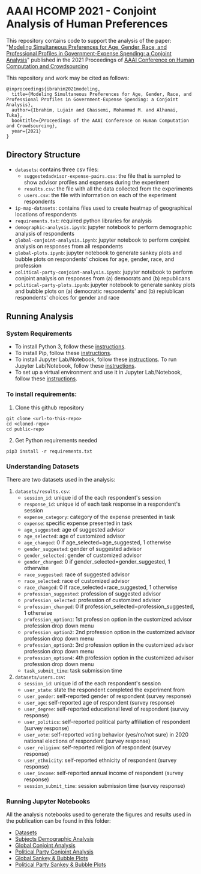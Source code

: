 # AAAI HCOMP 2021 - Conjoint Analysis of Human Preferences
This repository contains code to support the analysis of the paper: "[Modeling Simultaneous Preferences for Age, Gender, Race, and Professional Profiles in Government-Expense Spending: a Conjoint Analysis]()" published in the 2021 Proceedings of [AAAI Conference on Human Computation and Crowdsourcing](https://www.humancomputation.com/)

This repository and work may be cited as follows:
```
@inproceedings{ibrahim2021modeling,
  title={Modeling Simultaneous Preferences for Age, Gender, Race, and Professional Profiles in Government-Expense Spending: a Conjoint Analysis},
  author={Ibrahim, Lujain and Ghassemi, Mohammad M. and Alhanai, Tuka},
  booktitle={Proceedings of the AAAI Conference on Human Computation and Crowdsourcing},
  year={2021}
}

```

## Directory Structure
* `datasets`: contains three csv files:
  * `suggestedadvisor-expense-pairs.csv`: the file that is sampled to show advisor profiles and expenses during the experiment
  * `results.csv`: the file with all the data collected from the experiments
  * `users.csv`: the file with information on each of the experiment respondents
* `ip-map-datasets`: contains files used to create heatmap of geographical locations of respondents
* `requirements.txt`: required python libraries for analysis
* `demographic-analysis.ipynb`: jupyter notebook to perform demographic analysis of respondents
* `global-conjoint-analysis.ipynb`: jupyter notebook to perform conjoint analysis on responses from all respondents
* `global-plots.ipynb`: jupyter notebook to generate sankey plots and bubble plots on respondents' choices for age, gender, race, and profession
* `political-party-conjoint-analysis.ipynb`: jupyter notebook to perform conjoint analysis on responses from (a) democrats and (b) republicans
* `political-party-plots.ipynb`: jupyter notebook to generate sankey plots and bubble plots on (a) democratic respondents' and (b) repiublican respondents' choices for gender and race

## Running Analysis
### System Requirements

* To install Python 3, follow these [instructions](https://realpython.com/installing-python/). 
* To install Pip, follow these [instructions](https://pip.pypa.io/en/stable/installing/).
* To install Jupyter Lab/Notebook, follow these [instructions](https://jupyterlab.readthedocs.io/en/stable/getting_started/installation.html). To run Jupyter Lab/Notebook, follow these [instructions](https://jupyter.readthedocs.io/en/latest/running.html). 
* To set up a virtual environment and use it in Jupyter Lab/Notebook, follow these [instructions](https://janakiev.com/blog/jupyter-virtual-envs/).


### To install requirements:

1. Clone this github repository 
```
git clone <url-to-this-repo>
cd <cloned-repo>
cd public-repo
```
2. Get Python requirements needed
```
pip3 install -r requirements.txt
```
### Understanding Datasets
There are two datasets used in the analysis: 
1. `datasets/results.csv`:
    * `session_id`: unique id of the each respondent's session
    * `response_id`: unique id of each task response in a respondent's session
    * `expense_category`: category of the expense presented in task
    * `expense`: specific expense presented in task
    * `age_suggested`: age of suggested advisor
    * `age_selected`: age of customized advisor
    * `age_changed`: 0 if age_selected=age_suggested, 1 otherwise
    * `gender_suggested`: gender of suggested advisor
    * `gender_selected`: gender of customized advisor
    * `gender_changed`: 0 if gender_selected=gender_suggested, 1 otherwise 
    * `race_suggested`: race of suggested advisor
    * `race_selected`: race of customized advisor
    * `race_changed`: 0 if race_selected=race_suggested, 1 otherwise
    * `profession_suggested`: profession of suggested advisor
    * `profession_selected`: profession of customized advisor
    * `profession_changed`: 0 if profession_selected=profession_suggested, 1 otherwise
    * `profession_option1`: 1st profession option in the customized advisor profession drop down menu 
    * `profession_option2`: 2nd profession option in the customized advisor profession drop down menu 
    * `profession_option3`: 3rd profession option in the customized advisor profession drop down menu 
    * `profession_option4`: 4th profession option in the customized advisor profession drop down menu 
    * `task_submit_time`: task submission time
3. `datasets/users.csv`:
    * `session_id`: unique id of the each respondent's session
    * `user_state`: state the respondent completed the experiment from 
    * `user_gender`: self-reported gender of respondent (survey response)
    * `user_age`: self-reported age of respondent (survey response)
    * `user_degree`: self-reported educational level of respondent (survey response)
    * `user_politics`: self-reported political party affiliation of respondent (survey response)
    * `user_vote`: self-reported voting behavior (yes/no/not sure) in 2020 national elections of respondent (survey response)
    * `user_religion`: self-reported religion of respondent (survey response)
    * `user_ethnicity`: self-reported ethnicity of respondent (survey response)
    * `user_income`: self-reported annual income of respondent (survey response)
    * `session_submit_time`: session submission time (survey response)

### Running Jupyter Notebooks
All the analysis notebooks used to generate the figures and results used in the publication can be found in this folder:
* [Datasets](datasets)
* [Subjects Demographic Analysis](demographic-analysis.ipynb)
* [Global Conjoint Analysis](global-conjoint-analysis.ipynb)
* [Political Party Conjoint Analysis](political-party-conjoint-analysis.ipynb)
* [Global Sankey & Bubble Plots](global-plots.ipynb)
* [Political Party Sankey & Bubble Plots](political-party-plots.ipynb)

